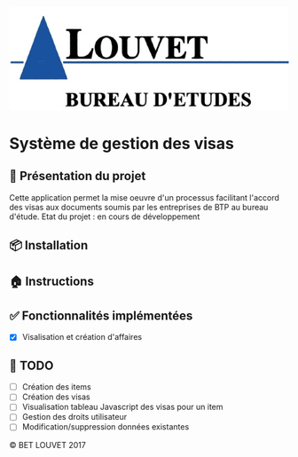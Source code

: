 
![LOGO LOUVET](https://github.com/NullPointerWizard/VisaBET/blob/master/web/images/LOGO-BET.jpg)

# Système de gestion des visas

## :city_sunrise: Présentation du projet
Cette application permet la mise oeuvre d'un processus facilitant l'accord des visas aux documents soumis par les entreprises de BTP au bureau d'étude.
Etat du projet : en cours de développement

## :package: Installation

## :house: Instructions

##  :white_check_mark: Fonctionnalités implémentées
- [x]  Visalisation et création d'affaires

## :pushpin: TODO
- [ ] Création des items
- [ ] Création des visas
- [ ] Visualisation tableau Javascript des visas pour un item
- [ ] Gestion des droits utilisateur
- [ ] Modification/suppression données existantes

:copyright: BET LOUVET 2017

